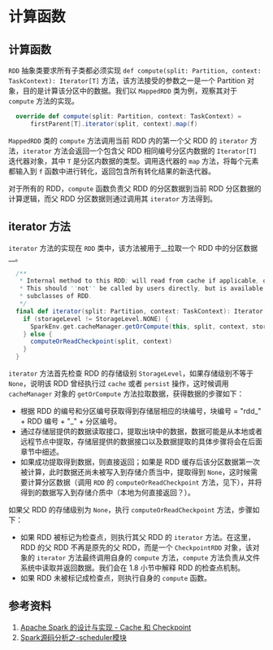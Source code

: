 # 计算函数
## 计算函数
`RDD` 抽象类要求所有子类都必须实现 `def compute(split: Partition, context: TaskContext): Iterator[T]` 方法，该方法接受的参数之一是一个 Partition 对象，目的是计算该分区中的数据。我们以 `MappedRDD` 类为例，观察其对于 `compute` 方法的实现。

```scala
  override def compute(split: Partition, context: TaskContext) =
      firstParent[T].iterator(split, context).map(f)
```

`MappedRDD` 类的 `compute` 方法调用当前 RDD 内的第一个父 RDD 的 `iterator` 方法，`iterator` 方法会返回一个包含父 RDD 相同编号分区内数据的 `Iterator[T]` 迭代器对象，其中 `T` 是分区内数据的类型。调用迭代器的 `map` 方法，将每个元素都输入到 `f` 函数中进行转化，返回包含所有转化结果的新迭代器。

对于所有的 RDD，`compute` 函数负责父 RDD 的分区数据到当前 RDD 分区数据的计算逻辑，而父 RDD 分区数据则通过调用其 `iterator` 方法得到。

## iterator 方法

`iterator` 方法的实现在 `RDD` 类中，该方法被用于__拉取一个 RDD 中的分区数据__。

```scala
  /**
   * Internal method to this RDD; will read from cache if applicable, or otherwise compute it.
   * This should ''not'' be called by users directly, but is available for implementors of custom
   * subclasses of RDD.
   */
  final def iterator(split: Partition, context: TaskContext): Iterator[T] = {
    if (storageLevel != StorageLevel.NONE) {
      SparkEnv.get.cacheManager.getOrCompute(this, split, context, storageLevel)
    } else {
      computeOrReadCheckpoint(split, context)
    }
  }
```

`iterator` 方法首先检查 RDD 的存储级别 `StorageLevel`，如果存储级别不等于 `None`，说明该 RDD 曾经执行过 `cache` 或者 `persist` 操作，这时候调用 `cacheManager` 对象的 `getOrCompute` 方法拉取数据，获得数据的步骤如下：

- 根据 RDD 的编号和分区编号获取得到存储层相应的块编号，块编号 = "rdd\_" + RDD 编号 + "\_" + 分区编号。
- 通过存储层提供的数据读取接口，提取出块中的数据，数据可能是从本地或者远程节点中提取，存储层提供的数据接口以及数据提取的具体步骤将会在后面章节中细述。
- 如果成功提取得到数据，则直接返回；如果是 RDD 缓存后该分区数据第一次被计算，此时数据还尚未被写入到存储介质当中，提取得到 `None`，这时候需要计算分区数据（调用 `RDD` 的 `computeOrReadCheckpoint` 方法，见下），并将得到的数据写入到存储介质中（本地为何直接返回？）。

如果父 RDD 的存储级别为 `None`，执行 `computeOrReadCheckpoint` 方法，步骤如下：
- 如果 RDD 被标记为检查点，则执行其父 RDD 的 `iterator` 方法。在这里，RDD 的父 RDD 不再是原先的父 RDD，而是一个 `CheckpointRDD` 对象，该对象的 `iterator` 方法最终调用自身的 `compute` 方法，`compute` 方法负责从文件系统中读取并返回数据。我们会在 1.8 小节中解释 RDD 的检查点机制。
- 如果 RDD 未被标记成检查点，则执行自身的 `compute` 函数。

## 参考资料
1. [Apache Spark 的设计与实现 - Cache 和 Checkpoint](http://spark-internals.books.yourtion.com/markdown/6-CacheAndCheckpoint.html)
2. [Spark源码分析之-scheduler模块](http://jerryshao.me/architecture/2013/04/21/Spark%E6%BA%90%E7%A0%81%E5%88%86%E6%9E%90%E4%B9%8B-scheduler%E6%A8%A1%E5%9D%97/)
